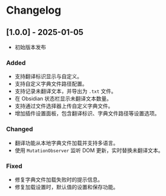 # Changelog

## [1.0.0] - 2025-01-05
- 初始版本发布

### Added
- 支持翻译标识显示与自定义。
- 支持自定义字典文件路径配置。
- 支持记录未翻译文本，并导出为 `.txt` 文件。
- 在 Obsidian 状态栏显示未翻译文本数量。
- 支持通过文件选择器上传自定义字典文件。
- 增加插件设置面板，包含翻译标识、字典文件路径等设置选项。

### Changed
- 翻译功能从本地字典文件加载并支持多语言。
- 使用 `MutationObserver` 监听 DOM 更新，实时替换未翻译文本。

### Fixed
- 修复字典文件加载失败时的提示信息。
- 修复加载设置时，默认值的设置和保存功能。